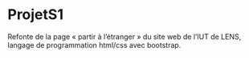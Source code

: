 # ProjetS1
Refonte de la page « partir à l’étranger » du site web de l’IUT de LENS, langage de programmation html/css avec bootstrap.
